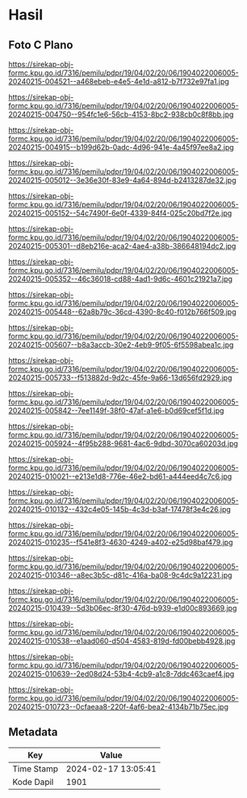 # Hasil

## Foto C Plano

https://sirekap-obj-formc.kpu.go.id/7316/pemilu/pdpr/19/04/02/20/06/1904022006005-20240215-004521--a468ebeb-e4e5-4e1d-a812-b7f732e97fa1.jpg

https://sirekap-obj-formc.kpu.go.id/7316/pemilu/pdpr/19/04/02/20/06/1904022006005-20240215-004750--954fc1e6-56cb-4153-8bc2-938cb0c8f8bb.jpg

https://sirekap-obj-formc.kpu.go.id/7316/pemilu/pdpr/19/04/02/20/06/1904022006005-20240215-004915--b199d62b-0adc-4d96-941e-4a45f97ee8a2.jpg

https://sirekap-obj-formc.kpu.go.id/7316/pemilu/pdpr/19/04/02/20/06/1904022006005-20240215-005012--3e36e30f-83e9-4a64-894d-b2413287de32.jpg

https://sirekap-obj-formc.kpu.go.id/7316/pemilu/pdpr/19/04/02/20/06/1904022006005-20240215-005152--54c7490f-6e0f-4339-84f4-025c20bd7f2e.jpg

https://sirekap-obj-formc.kpu.go.id/7316/pemilu/pdpr/19/04/02/20/06/1904022006005-20240215-005301--d8eb216e-aca2-4ae4-a38b-386648194dc2.jpg

https://sirekap-obj-formc.kpu.go.id/7316/pemilu/pdpr/19/04/02/20/06/1904022006005-20240215-005352--46c36018-cd88-4ad1-9d6c-4601c21921a7.jpg

https://sirekap-obj-formc.kpu.go.id/7316/pemilu/pdpr/19/04/02/20/06/1904022006005-20240215-005448--62a8b79c-36cd-4390-8c40-f012b766f509.jpg

https://sirekap-obj-formc.kpu.go.id/7316/pemilu/pdpr/19/04/02/20/06/1904022006005-20240215-005607--b8a3accb-30e2-4eb9-9f05-6f5598abea1c.jpg

https://sirekap-obj-formc.kpu.go.id/7316/pemilu/pdpr/19/04/02/20/06/1904022006005-20240215-005733--f513882d-9d2c-45fe-9a66-13d656fd2929.jpg

https://sirekap-obj-formc.kpu.go.id/7316/pemilu/pdpr/19/04/02/20/06/1904022006005-20240215-005842--7ee1149f-38f0-47af-a1e6-b0d69cef5f1d.jpg

https://sirekap-obj-formc.kpu.go.id/7316/pemilu/pdpr/19/04/02/20/06/1904022006005-20240215-005924--4f95b288-9681-4ac6-9dbd-3070ca60203d.jpg

https://sirekap-obj-formc.kpu.go.id/7316/pemilu/pdpr/19/04/02/20/06/1904022006005-20240215-010021--e213e1d8-776e-46e2-bd61-a444eed4c7c6.jpg

https://sirekap-obj-formc.kpu.go.id/7316/pemilu/pdpr/19/04/02/20/06/1904022006005-20240215-010132--432c4e05-145b-4c3d-b3af-17478f3e4c26.jpg

https://sirekap-obj-formc.kpu.go.id/7316/pemilu/pdpr/19/04/02/20/06/1904022006005-20240215-010235--f541e8f3-4630-4249-a402-e25d98baf479.jpg

https://sirekap-obj-formc.kpu.go.id/7316/pemilu/pdpr/19/04/02/20/06/1904022006005-20240215-010346--a8ec3b5c-d81c-416a-ba08-9c4dc9a12231.jpg

https://sirekap-obj-formc.kpu.go.id/7316/pemilu/pdpr/19/04/02/20/06/1904022006005-20240215-010439--5d3b06ec-8f30-476d-b939-e1d00c893669.jpg

https://sirekap-obj-formc.kpu.go.id/7316/pemilu/pdpr/19/04/02/20/06/1904022006005-20240215-010538--e1aad060-d504-4583-819d-fd00bebb4928.jpg

https://sirekap-obj-formc.kpu.go.id/7316/pemilu/pdpr/19/04/02/20/06/1904022006005-20240215-010639--2ed08d24-53b4-4cb9-a1c8-7ddc463caef4.jpg

https://sirekap-obj-formc.kpu.go.id/7316/pemilu/pdpr/19/04/02/20/06/1904022006005-20240215-010723--0cfaeaa8-220f-4af6-bea2-4134b71b75ec.jpg


## Metadata

| Key        | Value               |
| ---------- | ------------------- |
| Time Stamp | 2024-02-17 13:05:41 |
| Kode Dapil | 1901                |



